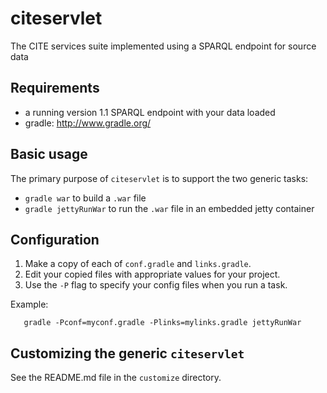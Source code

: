 # citeservlet #

The CITE services suite implemented using a SPARQL endpoint for source data


## Requirements ##

- a running version 1.1 SPARQL endpoint with your data loaded
- gradle: <http://www.gradle.org/>


## Basic usage ##

The primary purpose of `citeservlet` is to support the two generic tasks:

- `gradle war` to build a `.war` file
- `gradle jettyRunWar` to run the `.war` file in an embedded jetty container

## Configuration ##

1. Make a copy of each of `conf.gradle` and `links.gradle`.
2. Edit your copied files with appropriate values for your project.
3. Use the `-P` flag to specify your config files when you run a task.

Example:

       gradle -Pconf=myconf.gradle -Plinks=mylinks.gradle jettyRunWar


## Customizing the generic `citeservlet` ##

See the README.md file in the `customize` directory.
